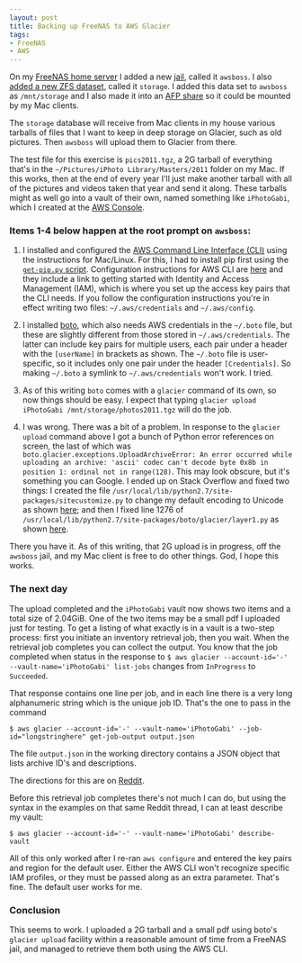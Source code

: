 ```yaml
---
layout: post
title: Backing up FreeNAS to AWS Glacier
tags:
- FreeNAS
- AWS
---
```

On my [FreeNAS home server](http://enoriver.net/index.php/2014/01/11/freenas-works-as-advertised/) I added a new [jail](http://doc.freenas.org/9.3/freenas_jails.html), called it `awsboss`. I also [added a new ZFS dataset](http://doc.freenas.org/9.3/freenas_storage.html#create-dataset), called it `storage`. I added this data set to `awsboss` as `/mnt/storage` and I also made it into an [AFP share](http://doc.freenas.org/9.3/freenas_sharing.html?highlight=share#apple-afp-shares) so it could be mounted by my Mac clients.

The `storage` database will receive from Mac clients in my house various tarballs of files that I want to keep in deep storage on Glacier, such as old pictures. Then `awsboss` will upload them to Glacier from there.

The test file for this exercise is `pics2011.tgz`, a 2G tarball of everything that's in the `~/Pictures/iPhoto Library/Masters/2011` folder on my Mac. If this works, then at the end of every year I'll just make another tarball with all of the pictures and videos taken that year and send it along. These tarballs might as well go into a vault of their own, named something like `iPhotoGabi`, which I created at the [AWS Console](https://console.aws.amazon.com).

### Items 1-4 below happen at the root prompt on `awsboss`:

1. I installed and configured the [AWS Command Line Interface (CLI)](http://aws.amazon.com/cli/) using the instructions for Mac/Linux. For this, I had to install pip first using the [`get-pip.py` script](https://pip.pypa.io/en/latest/installing.html). Configuration instructions for AWS CLI are [here](http://docs.aws.amazon.com/cli/latest/userguide/cli-chap-getting-started.html) and they include a link to getting started with Identity and Access Management (IAM), which is where you set up the access key pairs that the CLI needs. If you follow the configuration instructions you're in effect writing two files: `~/.aws/credentials` and `~/.aws/config`.

2. I installed [boto](http://docs.pythonboto.org/en/latest/getting_started.html), which also needs AWS credentials in the `~/.boto` file, but these are slightly different from those stored in `~/.aws/credentials`. The latter can include key pairs for multiple users, each pair under a header with the `[userName]` in brackets as shown. The `~/.boto` file is user-specific, so it includes only one pair under the header `[Credentials]`. So making `~/.boto` a symlink to `~/.aws/credentials` won't work. I tried.

3. As of this writing `boto` comes with a `glacier` command of its own, so now things should be easy. I expect that typing `glacier upload iPhotoGabi /mnt/storage/photos2011.tgz` will do the job.

4. I was wrong. There was a bit of a problem. In response to the `glacier upload` command above I got a bunch of Python error references on screen, the last of which was `boto.glacier.exceptions.UploadArchiveError: An error occurred while uploading an archive: 'ascii' codec can't decode byte 0x8b in position 1: ordinal not in range(128)`. This may look obscure, but it's something you can Google. I ended up on Stack Overflow and fixed two things: I created the file `/usr/local/lib/python2.7/site-packages/sitecustomize.py` to change my default encoding to Unicode as shown [here](http://stackoverflow.com/questions/21129020/how-to-fix-unicodedecodeerror-ascii-codec-cant-decode-byte); and then I fixed line 1276 of `/usr/local/lib/python2.7/site-packages/boto/glacier/layer1.py` as shown [here](https://github.com/tsileo/bakthat/issues/72).

There you have it. As of this writing, that 2G upload is in progress, off the `awsboss` jail, and my Mac client is free to do other things. God, I hope this works.

### The next day

The upload completed and the `iPhotoGabi` vault now shows two items and a total size of 2.04GiB. One of the two items may be a small pdf I uploaded just for testing. To get a listing of what exactly is in a vault is a two-step process: first you initiate an inventory retrieval job, then you wait. When the retrieval job completes you can collect the output. You know that the job completed when status in the response to 
`$ aws glacier --account-id='-' --vault-name='iPhotoGabi' list-jobs` changes from `InProgress` to `Succeeded`. 

That response contains one line per job, and in each line there is a very long alphanumeric string which is the unique job ID. That's the one to pass in the command 
```
$ aws glacier --account-id='-' --vault-name='iPhotoGabi' --job-id="longstringhere" get-job-output output.json
```

The file `output.json` in the working directory contains a JSON object that lists archive ID's and descriptions. 

The directions for this are on [Reddit](http://www.reddit.com/r/aws/comments/2ujfoh/any_tools_for_generating_a_list_filetxtcsv_or/).

Before this retrieval job completes there's not much I can do, but using the syntax in the examples on that same Reddit thread, I can at least describe my vault:
```
$ aws glacier --account-id='-' --vault-name='iPhotoGabi' describe-vault
```

All of this only worked after I re-ran `aws configure` and entered the key pairs and region for the default user. Either the AWS CLI won't recognize specific IAM profiles, or they must be passed along as an extra parameter. That's fine. The default user works for me.

### Conclusion

This seems to work. I uploaded a 2G tarball and a small pdf using boto's `glacier upload` facility within a reasonable amount of time from a FreeNAS jail, and managed to retrieve them both using the AWS CLI.
